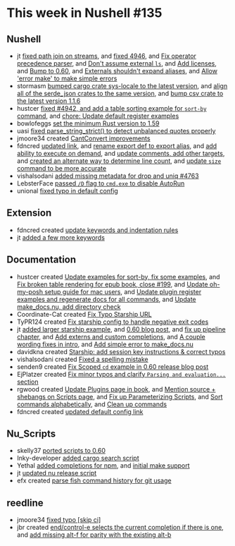 # This week in Nushell #135

## Nushell

- jt [fixed path join on streams](https://github.com/nushell/nushell/pull/4959), and [fixed 4946](https://github.com/nushell/nushell/pull/4951), and [Fix operator precedence parser](https://github.com/nushell/nushell/pull/4947), and [Don't assume external `ls`](https://github.com/nushell/nushell/pull/4925), and [Add licenses](https://github.com/nushell/nushell/pull/4893), and [Bump to 0.60](https://github.com/nushell/nushell/pull/4892), and [Externals shouldn't expand aliases](https://github.com/nushell/nushell/pull/4889), and [Allow 'error make' to make simple errors](https://github.com/nushell/nushell/pull/4881)
- stormasm [bumped cargo crate sys-locale to the latest version](https://github.com/nushell/nushell/pull/4957), and [align all of the serde_json crates to the same version](https://github.com/nushell/nushell/pull/4949), and [bump csv crate to the latest version 1.1.6](https://github.com/nushell/nushell/pull/4939)
- hustcer [fixed #4942, and add a table sorting example for `sort-by` command](https://github.com/nushell/nushell/pull/4948), and [chore: Update default register examples](https://github.com/nushell/nushell/pull/4904)
- bowlofeggs [set the minimum Rust version to 1.59](https://github.com/nushell/nushell/pull/4940)
- uasi [fixed parse_string_strict() to detect unbalanced quotes properly](https://github.com/nushell/nushell/pull/4928)
- jmoore34 created [CantConvert improvements](https://github.com/nushell/nushell/pull/4926)
- fdncred [updated link](https://github.com/nushell/nushell/pull/4915), and [rename export def to export alias](https://github.com/nushell/nushell/pull/4912), and [add ability to execute on demand](https://github.com/nushell/nushell/pull/4896), and [update comments, add other targets](https://github.com/nushell/nushell/pull/4891), and [created an alternate way to determine line count](https://github.com/nushell/nushell/pull/4887), and [update `size` command to be more accurate](https://github.com/nushell/nushell/pull/4885)
- vishalsodani [added missing metadata for drop and uniq #4763](https://github.com/nushell/nushell/pull/4908)
- LebsterFace [passed `/D` flag to `cmd.exe` to disable AutoRun](https://github.com/nushell/nushell/pull/4903)
- unional [fixed typo in default config](https://github.com/nushell/nushell/pull/4882)

## Extension

- fdncred created [update keywords and indentation rules](https://github.com/nushell/vscode-nushell-lang/pull/51)
- jt [added a few more keywords](https://github.com/nushell/vscode-nushell-lang/pull/50)

## Documentation

- hustcer created [Update examples for sort-by, fix some examples](https://github.com/nushell/nushell.github.io/pull/340), and [Fix broken table rendering for epub book, close #199](https://github.com/nushell/nushell.github.io/pull/336), and [Update oh-my-posh setup guide for mac users](https://github.com/nushell/nushell.github.io/pull/334), and [Update plugin register examples and regenerate docs for all commands](https://github.com/nushell/nushell.github.io/pull/331), and [Update make_docs.nu, add directory check](https://github.com/nushell/nushell.github.io/pull/318)
- Coordinate-Cat created [Fix Typo Starship URL](https://github.com/nushell/nushell.github.io/pull/339)
- TyPR124 created [Fix starship config to handle negative exit codes](https://github.com/nushell/nushell.github.io/pull/338)
- jt [added larger starship example](https://github.com/nushell/nushell.github.io/pull/337), and [0.60 blog post](https://github.com/nushell/nushell.github.io/pull/330), and [fix up pipeline chapter](https://github.com/nushell/nushell.github.io/pull/325), and [Add externs and custom completions](https://github.com/nushell/nushell.github.io/pull/323), and [A couple wording fixes in intro](https://github.com/nushell/nushell.github.io/pull/320), and [Add simple error to make_docs.nu](https://github.com/nushell/nushell.github.io/pull/319)
- davidkna created [Starship: add session key instructions & correct typos](https://github.com/nushell/nushell.github.io/pull/335)
- vishalsodani created [Fixed a spelling mistake](https://github.com/nushell/nushell.github.io/pull/333)
- senden9 created [Fix Scoped `cd` example in 0.60 release blog post](https://github.com/nushell/nushell.github.io/pull/332)
- EjPlatzer created [Fix minor typos and clarify `Parsing and evaluation...` section](https://github.com/nushell/nushell.github.io/pull/329)
- rgwood created [Update Plugins page in book](https://github.com/nushell/nushell.github.io/pull/328), and [Mention source + shebangs on Scripts page](https://github.com/nushell/nushell.github.io/pull/327), and [Fix up Parameterizing Scripts](https://github.com/nushell/nushell.github.io/pull/326), and [Sort commands alphabetically](https://github.com/nushell/nushell.github.io/pull/324), and [Clean up commands](https://github.com/nushell/nushell.github.io/pull/309)
- fdncred created [updated default config link](https://github.com/nushell/nushell.github.io/pull/322)

## Nu_Scripts

- skelly37 [ported scripts to 0.60](https://github.com/nushell/nu_scripts/pull/189)
- Inky-developer [added cargo search script](https://github.com/nushell/nu_scripts/pull/188)
- Yethal [added completions for npm](https://github.com/nushell/nu_scripts/pull/187), and [initial make support](https://github.com/nushell/nu_scripts/pull/185)
- jt [updated nu release script](https://github.com/nushell/nu_scripts/pull/186)
- efx created [parse fish command history for git usage](https://github.com/nushell/nu_scripts/pull/184)

## reedline

- jmoore34 [fixed typo [skip ci]](https://github.com/nushell/reedline/pull/355)
- jbr created [end/control-e selects the current completion if there is one](https://github.com/nushell/reedline/pull/354), and [add missing alt-f for parity with the existing alt-b](https://github.com/nushell/reedline/pull/353)
